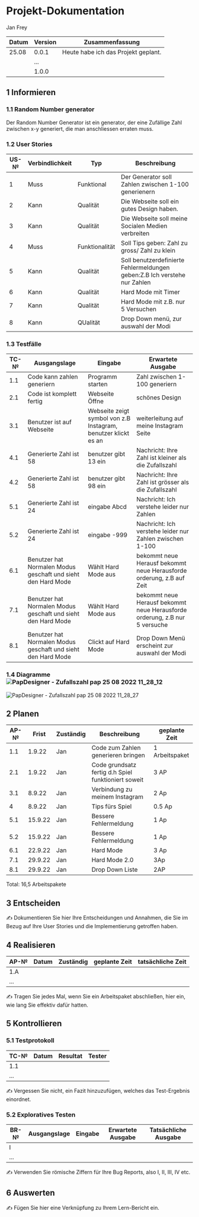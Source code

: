 # Projekt-Dokumentation

Jan Frey

| Datum | Version | Zusammenfassung                                              |
| ----- | ------- | ------------------------------------------------------------ |
| 25.08 | 0.0.1   |  Heute habe ich das Projekt geplant.
|       | ...     |                                                              |
|       | 1.0.0   |                                                              |

## 1 Informieren

### 1.1 Random Number generator

Der Random Number Generator ist ein generator, der eine Zufällige Zahl zwischen x-y generiert, die man anschliessen erraten muss.

### 1.2 User Stories

| US-№ | Verbindlichkeit | Typ  | Beschreibung                       |
| ---- | --------------- | ---- | ---------------------------------- |
| 1    |     Muss        |  Funktional    | Der Generator soll Zahlen zwischen 1-100 generienern |
| 2    |  Kann    |   Qualität  |  Die Webseite soll ein gutes Design haben.                                  |
|  3    |      Kann         |  Qualität    |    Die Webseite soll meine Socialen Medien verbreiten                              |
|   4    | Muss    |  Funktionalität   | Soll Tips geben: Zahl zu gross/ Zahl zu klein |
| 5|Kann| Qualität| Soll benutzerdefinierte Fehlermeldungen geben:Z.B Ich verstehe nur Zahlen|
|6| Kann | Qualität| Hard Mode mit Timer|
|7| Kann| Qualität | Hard Mode  mit z.B. nur 5 Versuchen |
|8| Kann | QUalität | Drop Down menü, zur auswahl der Modi |


### 1.3 Testfälle


| TC-№ | Ausgangslage | Eingabe | Erwartete Ausgabe |
| ---- | ------------ | ------- | ----------------- |
| 1.1  |  Code kann zahlen generiern |Programm starten|Zahl zwischen 1-100 generiern|
| 2.1  |Code ist komplett fertig|Webseite Öffne|schönes Design|
|3.1|Benutzer ist auf Webseite|Webseite zeigt symbol von z.B Instagram, benutzer klickt es an|weiterleitung auf meine Instagram Seite |
|4.1|Generierte Zahl ist 58| benutzer gibt 13 ein| Nachricht: Ihre Zahl ist kleiner als die Zufallszahl|
|4.2|Generierte Zahl ist 58|benutzer gibt 98 ein |Nachricht: Ihre Zahl ist grösser als die Zufallszahl|
|5.1|Generierte Zahl ist 24|eingabe Abcd|Nachricht: Ich verstehe leider nur Zahlen|
|5.2|Generierte Zahl ist 24|eingabe -999| Nachricht: Ich verstehe leider nur Zahlen zwischen 1-100|
|6.1|Benutzer hat Normalen Modus geschaft und sieht den Hard Mode| Wählt Hard Mode aus| bekommt neue Herausf bekommt neue Herausforde orderung, z.B auf Zeit|
|7.1|Benutzer hat Normalen Modus geschaft und sieht den Hard Mode|Wählt Hard Mode aus|bekommt neue Herausf bekommt neue Herausforde orderung, z.B nur 5 versuche|
|8.1|Benutzer hat Normalen Modus geschaft und sieht den Hard Mode| Clickt auf Hard Mode| Drop Down Menü erscheint zur auswahl der Modi|


### 1.4 Diagramme![PapDesigner - Zufallszahl pap 25 08 2022 11_28_12](https://user-images.githubusercontent.com/111044215/186629037-996a88d8-0520-4ff1-a57c-457a16ab5299.png)
![PapDesigner - Zufallszahl pap 25 08 2022 11_28_27](https://user-images.githubusercontent.com/111044215/186629052-ad26b31c-8ee3-4267-a7f8-f4e00ab2c47c.png)




## 2 Planen

| AP-№ | Frist | Zuständig | Beschreibung | geplante Zeit |
| ---- | ----- | --------- | ------------ | ------------- |
| 1.1  | 1.9.22 |  Jan |Code zum Zahlen generieren bringen|1 Arbeitspaket|
| 2.1 |1.9.22   |    Jan       |    Code grundsatz fertig d.h Spiel funktioniert soweit|3 AP|
|3.1| 8.9.22| Jan| Verbindung zu meinem Instagram| 2 Ap|
| 4 | 8.9.22|Jan| Tips fürs Spiel|0.5 Ap|
|5.1|15.9.22|Jan| Bessere Fehlermeldung| 1 Ap|
|5.2|15.9.22|Jan| Bessere Fehlermeldung| 1 Ap|
|6.1|22.9.22|Jan| Hard Mode| 3 Ap|
|7.1|29.9.22| Jan| Hard Mode 2.0|3Ap|
|8.1|29.9.22| Jan|Drop Down Liste|2AP|

Total: 16,5 Arbeitspakete


## 3 Entscheiden

✍️ Dokumentieren Sie hier Ihre Entscheidungen und Annahmen, die Sie im Bezug auf Ihre User Stories und die Implementierung getroffen haben.

## 4 Realisieren

| AP-№ | Datum | Zuständig | geplante Zeit | tatsächliche Zeit |
| ---- | ----- | --------- | ------------- | ----------------- |
| 1.A  |       |           |               |                   |
| ...  |       |           |               |                   |

✍️ Tragen Sie jedes Mal, wenn Sie ein Arbeitspaket abschließen, hier ein, wie lang Sie effektiv dafür hatten.

## 5 Kontrollieren

### 5.1 Testprotokoll

| TC-№ | Datum | Resultat | Tester |
| ---- | ----- | -------- | ------ |
| 1.1  |       |          |        |
| ...  |       |          |        |

✍️ Vergessen Sie nicht, ein Fazit hinzuzufügen, welches das Test-Ergebnis einordnet.

### 5.2 Exploratives Testen

| BR-№ | Ausgangslage | Eingabe | Erwartete Ausgabe | Tatsächliche Ausgabe |
| ---- | ------------ | ------- | ----------------- | -------------------- |
| I    |              |         |                   |                      |
| ...  |              |         |                   |                      |

✍️ Verwenden Sie römische Ziffern für Ihre Bug Reports, also I, II, III, IV etc.

## 6 Auswerten

✍️ Fügen Sie hier eine Verknüpfung zu Ihrem Lern-Bericht ein.
